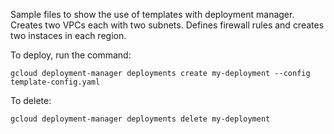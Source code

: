 Sample files to show the use of templates with deployment manager. Creates two VPCs each with two subnets. Defines firewall rules and creates two instaces in each region.

To deploy, run the command:

    gcloud deployment-manager deployments create my-deployment --config template-config.yaml
    
To delete:

    gcloud deployment-manager deployments delete my-deployment
    
